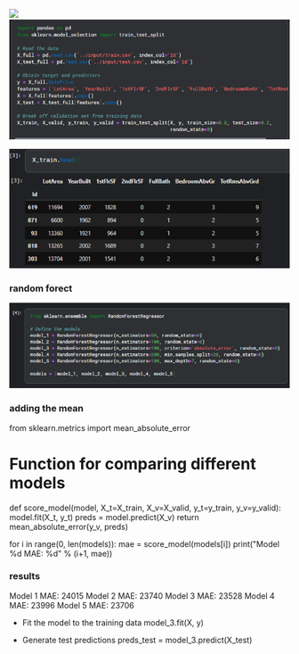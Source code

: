 ![](../images)
![](../images/image_2025-01-17_215326569.png)

![](../images/image_2025-01-17_215616366.png)

### random forect

![](../images/image_2025-01-17_215729594.png)

### adding the mean 
from sklearn.metrics import mean_absolute_error

# Function for comparing different models
def score_model(model, X_t=X_train, X_v=X_valid, y_t=y_train, y_v=y_valid):
    model.fit(X_t, y_t)
    preds = model.predict(X_v)
    return mean_absolute_error(y_v, preds)

for i in range(0, len(models)):
    mae = score_model(models[i])
    print("Model %d MAE: %d" % (i+1, mae))

### results 
Model 1 MAE: 24015
Model 2 MAE: 23740
Model 3 MAE: 23528
Model 4 MAE: 23996
Model 5 MAE: 23706

* Fit the model to the training data
model_3.fit(X, y)

* Generate test predictions
preds_test = model_3.predict(X_test)
